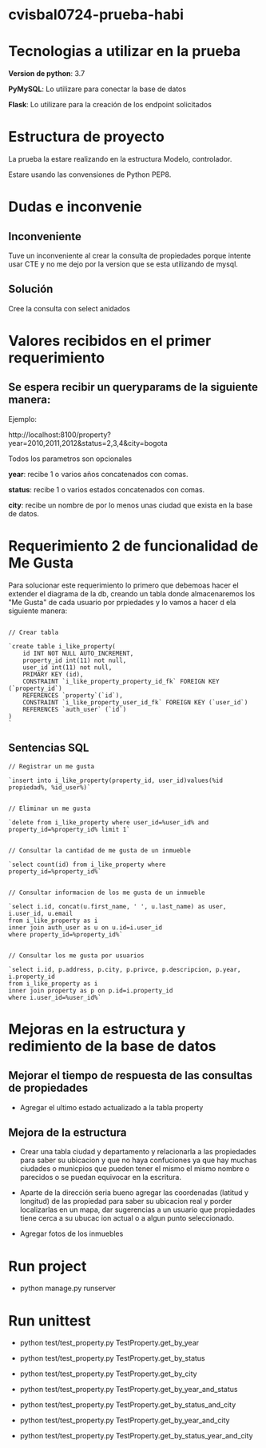 # cvisbal0724-prueba-habi

# Tecnologias a utilizar en la prueba

**Version de python**: 3.7

**PyMySQL**: Lo utilizare para conectar la base de datos

**Flask**: Lo utilizare para la creación de los endpoint solicitados


# Estructura de proyecto

La prueba la estare realizando en la estructura Modelo, controlador.


Estare usando las convensiones de Python PEP8.

# Dudas e inconvenie

## Inconveniente

Tuve un inconveniente al crear la consulta de propiedades porque intente usar CTE y no me dejo por la version que se esta utilizando de mysql.

## Solución

Cree la consulta con select anidados

# Valores recibidos en el primer requerimiento

## Se espera recibir un queryparams de la siguiente manera:


Ejemplo:


http://localhost:8100/property?year=2010,2011,2012&status=2,3,4&city=bogota

Todos los parametros son opcionales

**year**: recibe 1 o varios años concatenados con comas.

**status**: recibe 1 o varios estados concatenados con comas.

**city**: recibe un nombre de por lo menos unas ciudad que exista en la base de datos.


# Requerimiento 2 de funcionalidad de **Me Gusta**

Para solucionar este requerimiento lo primero que debemoas hacer el extender el diagrama de la db, creando un tabla donde almacenaremos los "Me Gusta" de cada usuario por prpiedades y lo vamos a hacer d ela siguiente manera:

```

// Crear tabla

`create table i_like_property(
	id INT NOT NULL AUTO_INCREMENT,
	property_id int(11) not null,
    user_id int(11) not null,
    PRIMARY KEY (id),
    CONSTRAINT `i_like_property_property_id_fk` FOREIGN KEY (`property_id`) 
    REFERENCES `property`(`id`),
    CONSTRAINT `i_like_property_user_id_fk` FOREIGN KEY (`user_id`) 
    REFERENCES `auth_user` (`id`)    
)
`
```

## Sentencias SQL

```
// Registrar un me gusta

`insert into i_like_property(property_id, user_id)values(%id propiedad%, %id_user%)`


// Eliminar un me gusta

`delete from i_like_property where user_id=%user_id% and property_id=%property_id% limit 1`


// Consultar la cantidad de me gusta de un inmueble

`select count(id) from i_like_property where property_id=%property_id%`


// Consultar informacion de los me gusta de un inmueble

`select i.id, concat(u.first_name, ' ', u.last_name) as user,
i.user_id, u.email
from i_like_property as i
inner join auth_user as u on u.id=i.user_id
where property_id=%property_id%`


// Consultar los me gusta por usuarios

`select i.id, p.address, p.city, p.privce, p.descripcion, p.year, i.property_id
from i_like_property as i
inner join property as p on p.id=i.property_id
where i.user_id=%user_id%`

```


# Mejoras en la estructura y redimiento de la base de datos

## Mejorar el tiempo de respuesta de las consultas de propiedades

* Agregar el ultimo estado actualizado a la tabla property

## Mejora de la estructura

* Crear una tabla ciudad y departamento y relacionarla a las propiedades para saber su ubicacion y que no haya confuciones ya que hay muchas ciudades o municpios que pueden tener el mismo el mismo nombre o parecidos o se puedan equivocar en la escritura.

* Aparte de la dirección seria bueno agregar las coordenadas (latitud y longitud) de las propiedad para saber su ubicacion real y porder localizarlas en un mapa, dar sugerencias a un usuario que propiedades tiene cerca a su ubucac ion actual o a algun punto seleccionado.

* Agregar fotos de los inmuebles


# Run project

* python manage.py runserver


# Run unittest

* python test/test_property.py TestProperty.get_by_year


* python test/test_property.py TestProperty.get_by_status


* python test/test_property.py TestProperty.get_by_city


* python test/test_property.py TestProperty.get_by_year_and_status


* python test/test_property.py TestProperty.get_by_status_and_city 


* python test/test_property.py TestProperty.get_by_year_and_city


* python test/test_property.py TestProperty.get_by_status_year_and_city

